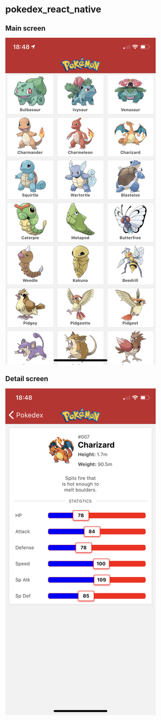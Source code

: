 # pokedex_react_native

## Main screen

![Alt text](src/images/MainScreen.PNG)

## Detail screen

![Alt text](src/images/DetailScreen.PNG)
